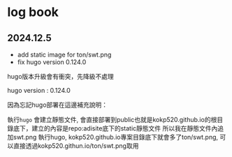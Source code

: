# log book


## **2024.12.5**

- add static image for ton/swt.png
- fix hugo version 0.124.0

hugo版本升級會有衝突，先降級不處理

hugo version : 0.124.0

因為忘記hugo部署在這邊補充說明：

執行`hugo` 會建立靜態文件, 會直接部署到public也就是kokp520.github.io的根目錄底下，建立的內容是repo:adisite底下的static靜態文件
所以我在靜態文件內追加swt.png 執行hugo, kokp520.github.io專案目錄底下就會多了ton/swt.png, 可以直接透過kokp520.githun.io/ton/swt.png取用



